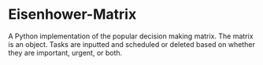 # Eisenhower-Matrix
A Python implementation of the popular decision making matrix. The matrix is an object. Tasks are inputted and scheduled or deleted based on whether they are important, urgent, or both.
